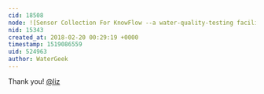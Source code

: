 ```yaml
---
cid: 18508
node: ![Sensor Collection For KnowFlow --a water-quality-testing facility](../notes/juncheng09/12-09-2017/instruction-for-sensors)
nid: 15343
created_at: 2018-02-20 00:29:19 +0000
timestamp: 1519086559
uid: 524963
author: WaterGeek
---
```


Thank you! [@liz](/profile/liz) 